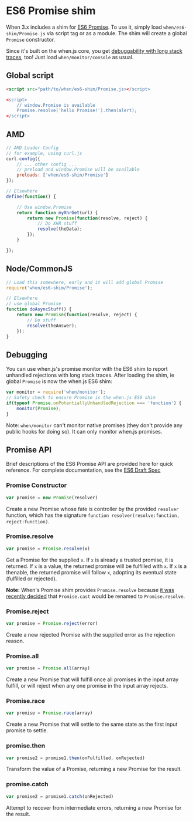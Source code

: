 # ES6 Promise shim

When 3.x includes a shim for [ES6 Promise](https://people.mozilla.org/~jorendorff/es6-draft.html#sec-promise-constructor).  To use it, simply load `when/es6-shim/Promise.js` via script tag or as a module.  The shim will create a global `Promise` constructor.

Since it's built on the when.js core, you get [debuggability with long stack traces](api.md#whenmonitorconsole), too!  Just load `when/monitor/console` as usual.

## Global script

```html
<script src="path/to/when/es6-shim/Promise.js></script>

<script>
	// window.Promise is available
	Promise.resolve('hello Promise!').then(alert);
</script>
```

## AMD

```js
// AMD Loader Config
// for example, using curl.js
curl.config({
	// ... other config ...
	// preload and window.Promise will be available
	preloads: ['when/es6-shim/Promise']
});

// Elsewhere
define(function() {

	// Use window.Promise
	return function myXhrGet(url) {
		return new Promise(function(resolve, reject) {
			// Do XHR stuff
			resolve(theData);
		});
	}

});
```

## Node/CommonJS

```js
// Load this somewhere, early and it will add global Promise
require('when/es6-shim/Promise');

// Elsewhere
// use global Promise
function doAsyncStuff() {
	return new Promise(function(resolve, reject) {
		// Do stuff
		resolve(theAnswer);
	});
}
```

## Debugging

You can use when.js's promise monitor with the ES6 shim to report unhandled rejections with long stack traces.  After loading the shim, ie global `Promise` is now the when.js ES6 shim: 

```js
var monitor = require('when/monitor');
// Safety check to ensure Promise is the when.js ES6 shim
if(typeof Promise.onPotentiallyUnhandledRejection === 'function') {
	monitor(Promise);
}
```

Note: `when/monitor` can't monitor native promises (they don't provide any public hooks for doing so).  It can only monitor when.js promises.

## Promise API

Brief descriptions of the ES6 Promise API are provided here for quick reference.  For complete documentation, see the [ES6 Draft Spec](https://people.mozilla.org/~jorendorff/es6-draft.html#sec-promise-constructor)

### Promise Constructor

```js
var promise = new Promise(resolver)
```

Create a new Promise whose fate is controller by the provided `resolver` function, which has the signature `function resolver(resolve:function, reject:function)`.

### Promise.resolve

```js
var promise = Promise.resolve(x)
```

Get a Promise for the supplied `x`. If `x` is already a trusted promise, it is returned.  If `x` is a value, the returned promise will be fulfilled with `x`.  If `x` is a thenable, the returned promise will follow `x`, adopting its eventual state (fulfilled or rejected).

**Note:** When's Promise shim provides `Promise.resolve` because [it was recently decided](http://esdiscuss.org/topic/the-promise-resolve-cast-tldr) that `Promise.cast` would be renamed to `Promise.resolve`.

### Promise.reject

```js
var promise = Promise.reject(error)
```

Create a new rejected Promise with the supplied error as the rejection reason.

### Promise.all

```js
var promise = Promise.all(array)
```

Create a new Promise that will fulfill once all promises in the input array fulfill, or will reject when any one promise in the input array rejects.

### Promise.race

```js
var promise = Promise.race(array)
```

Create a new Promise that will settle to the same state as the first input promise to settle.

### promise.then

```js
var promise2 = promise1.then(onFulfilled, onRejected)
```

Transform the value of a Promise, returning a new Promise for the result.

### promise.catch

```js
var promise2 = promise1.catch(onRejected)
```

Attempt to recover from intermediate errors, returning a new Promise for the result.